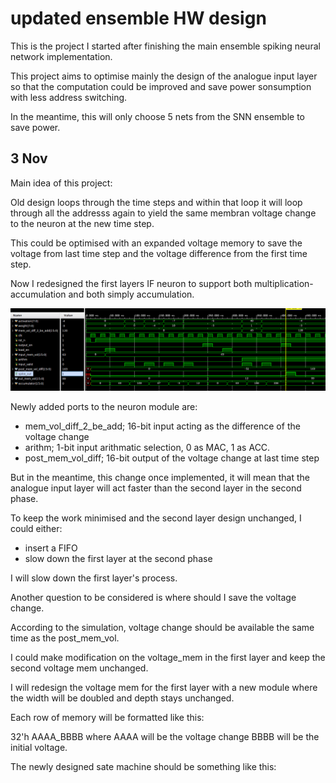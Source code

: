 # updated ensemble HW design

This is the project I started after finishing the main ensemble spiking neural network implementation.

This project aims to optimise mainly the design of the analogue input layer so that the computation could be improved and save power sonsumption with less address switching.

In the meantime, this will only choose 5 nets from the SNN ensemble to save power.

## 3 Nov

Main idea of this project:

Old design loops through the time steps and within that loop it will loop through all the addresss again to yield the same membran voltage change to the neuron at the new time step.

This could be optimised with an expanded voltage memory to save the voltage from last time step and the voltage difference from the first time step.


Now I redesigned the first layers IF neuron to support both multiplication-accumulation and both simply accumulation.

![Simulation waveform of the updated IF neuron](./img/updated_neuron_simulation_waveform_3_Nov.png)

Newly added ports to the neuron module are:
+ mem_vol_diff_2_be_add; 16-bit input acting as the difference of the voltage change
+ arithm;  1-bit input arithmatic selection, 0 as MAC, 1 as ACC. 
+ post_mem_vol_diff; 16-bit output of the voltage change at last time step


But in the meantime, this change once implemented, it will mean that the analogue input layer will act faster than the second layer in the second phase.

To keep the work minimised and the second layer design unchanged, I could either:
+ insert a FIFO
+ slow down the first layer at the second phase


I will slow down the first layer's process.



Another question to be considered is where should I save the voltage change.

According to the simulation, voltage change should be available the same time as the post_mem_vol.

I could make modification on the voltage_mem in the first layer and keep the second voltage mem unchanged.

I will redesign the voltage mem for the first layer with a new module where the width will be doubled and depth stays unchanged.

Each row of memory will be formatted like this:

32'h  AAAA_BBBB where AAAA will be the voltage change BBBB will be the initial voltage.


The newly designed sate machine should be something like this:

```python




```